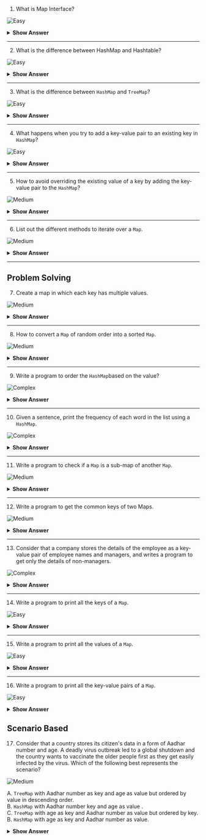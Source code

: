 1. What is Map Interface?

![Easy](https://github.com/revaturelabs/interviewquestions/blob/dev/ComplexityTags/simple%20(2).svg)

<details>
<summary><b>Show Answer</b></summary>
<blockquote>

- `Map` is an object that stores key and value pairs.
- `Map` doesn't store duplicate values and one key can have at most one value.

</blockquote>

</details>

---

2. What is the difference between HashMap and Hashtable?

![Easy](https://github.com/revaturelabs/interviewquestions/blob/dev/ComplexityTags/simple%20(2).svg)

<details>

<summary><b>Show Answer</b></summary>
 
<blockquote>

Both HashMap and Hashtable are used to store data in key and value form. Both are using hashing technique to store unique keys.

|Sl.No|HashMap                |Hashtable                                         |
|-----|-----------------------|--------------------------------------------------|
| 01. |HashMap is **non synchronized**. It is not thread safe and can't be shared between many threads without proper synchronization code.|Hashtable is **synchronized**. It is thread-safe and can be shared with many threads.|
| 02. |HashMap allows one null key and multiple null values.|Hashtable doesn't allow any null key or value.|
| 03. |HashMap is a new class introduced in JDK 1.2.|Hashtable is a legacy class.|
| 04. |HashMap is fast.       |Hashtable is slow.|
| 05. |HashMap is traversed by Iterator.    |Hashtable is traversed by Enumerator and Iterator.|
| 06. |HashMap<K, V> hm = new HashMap<K, V>() |Hashtable<K, V> ht = new Hashtable<K, V>()|
    
 </blockquote>

</details>

---
3. What is the difference between `HashMap` and `TreeMap`?
    
![Easy](https://github.com/revaturelabs/interviewquestions/blob/dev/ComplexityTags/simple%20(2).svg)

<details>

<summary><b>Show Answer</b></summary>

<blockquote>
    
The `HashMap` and `TreeMap` both are classes of the Java Collections framework. Java Map implementation usually acts as a bucketed hash table. When buckets get too large, they get transformed into nodes of TreeNodes, each structured similarly to those in java.util.TreeMap.

|HashMap                           |TreeMap                           |
|----------------------------------|----------------------------------|
| `HashMap` is a hashtable-based implementation of Map interface.|`TreeMap` is a Tree structure-based implementation of `Map` interface.|
|`HashMap` implements `Map`, Cloneable, and Serializable interface.|`TreeMap` implements NavigableMap, Cloneable, and Serializable interface.|
|`HashMap` allows a single null key and multiple null values.|`TreeMap` does not allow null keys but can have multiple null values.|
|`HashMap` allows heterogeneous elements because it does not perform sorting on keys.|`TreeMap` allows homogeneous values as a key because of sorting.|
|`HashMap` is faster than TreeMap because it provides constant-time performance that is O(1) for the basic operations like `get()` and `put()`.|`TreeMap` is slow in comparison to `HashMap` because it provides the performance of O(log(n)) for most operations like `add()`, `remove()` and `contains()`.|
|The `HashMap` class uses the `HashTable`.    |`TreeMap` internally uses a Red-Black tree, which is a self-balancing Binary Search Tree.|
|It uses the `equals()` method of the Object class to compare keys. The `equals()` method of the Map class overrides it.|It uses the `compareTo()` method to compare keys.|
|`HashMap` class contains only basic functions like `get()`, `put()`, `KeySet()`, etc. .|`TreeMap class` is rich in functionality, because it contains functions like: `tailMap()`, `firstKey()`, `lastKey()`, `pollFirstEntry()`,`pollLastEntry()`.|
|Order of elements  HashMap does not maintain any order.|The elements are sorted in natural order (ascending).|
|The HashMap should be used when we do not require key-value pair in sorted order.| The TreeMap should be used when we require key-value pair in sorted (ascending) order.|

   </blockquote>
</details>

---
4. What happens when you try to add a key-value pair to an existing key in `HashMap`?
    
![Easy](https://github.com/revaturelabs/interviewquestions/blob/dev/ComplexityTags/simple%20(2).svg)

<details>
<summary><b>Show Answer</b></summary>
 
<blockquote>

- When you try to add a key-value pair to `HashMap` and the key already exists, it overrides the value.

``` java
import java.util.*;

public class ExistingKey {
    public static void main(String[] args) {
        HashMap<String,Integer> hm = new HashMap<>();
        hm.put("Java",1.5);
        System.out.println(hm.get("Java"));
        hm.put("Java",1.8);
        System.out.println(hm.get("Java"));
        
    }
}


```
- the output of the program is :
- 1.5
- 1.8 
- The value for Java is overridden from 1.5 to 1.8.



</details>
    
---
5. How to avoid overriding the existing value of a key by adding the key-value pair to the `HashMap`?
    
![Medium](https://github.com/revaturelabs/interviewquestions/blob/dev/ComplexityTags/Medium%20(2).svg)



<details>
<summary><b>Show Answer</b></summary>

<blockquote>
        
``` java
import java.util.*;
public class ExistingKey {
    public static void main(String[] args) {
        HashMap<String,Integer> hm = new HashMap<>();
        hm.put("Java",1.5);
        System.out.println(hm.get("Java"));
        hm.putIfAbsent("Java",1.8);
        System.out.println(hm.get("Java"));
    }
}



```

- The output of the program is :
- 1.5
- 1.5
        
</blockquote>
        
<details>
<summary><b>Explanation</b></summary>
    
> The value for Java is not overridden because `putIfAbsent()` adds key and value, only if it doesn't exist previously.

</details>
    </details>
    
  ---

6. List out the different methods to iterate over a `Map`.
    
![Medium](https://github.com/revaturelabs/interviewquestions/blob/dev/ComplexityTags/Medium%20(2).svg)



<details>
<summary><b>Show Answer</b></summary>
<blockquote>

- Collection view methods are used to view a `Map` as a Collection.
- They are the only means to iterate over a `Map`.
- `keySet`:  the set of keys in the `Map`.
- `values`: the Collection of values obtained from the `Map`.
- `entrySet`: the set of key-value pairs from a `Map`. 

</blockquote>
</details>

---
    
## Problem Solving

7. Create a map in which each key has multiple values.
    
![Medium](https://github.com/revaturelabs/interviewquestions/blob/dev/ComplexityTags/Medium%20(2).svg)



<details>
<summary><b>Show Answer</b></summary>

<blockquote>
    
``` java

public class MultiMap {
    public static void main(String[] args) {
        Map<String, List<String >> Multimap = new HashMap<>();
        ArrayList<String> al = new ArrayList<>();
        al.add("Sheldon Cooper");
        al.add("Leslie Winkle");
        al.add("Barry Kripkie");
        Multimap.put("Theoretical Physists",al );
    }
}


```
</blockquote>
    
<details>
<summary><b>Explanation</b></summary>
<blockquote>

- A Map is created with keys as Strings and Values as `ArrayList<String>`.
- An `ArrayList` can store String objects.
- Since each key will be referenced to a single `ArrayList`, no conditions are violated.
</blockquote>
</details>

</details>

 ---

8. How to convert a `Map` of random order into a sorted  `Map`.
    
![Medium](https://github.com/revaturelabs/interviewquestions/blob/dev/ComplexityTags/Medium%20(2).svg)



<details>
<summary><b>Show Answer</b></summary>

<blockquote>
    
``` java

public class OrderedMap {
    public static void main(String[] args) {
        HashMap<Integer,String> hm = new HashMap<>();
        hm.put(1,"Stephen Hawkins");
        hm.put(2,"Albert Einsten");
        hm.put(3,"Michel Faraday");
        hm.put(4,"Issac Newton");
        TreeMap<Integer,String > tm = new TreeMap<>(hm);
    }
}


```
    
</blockquote>
<details>
<summary><b>Explanation</b></summary>

<blockquote>

- `HashMap` stores keys and values in random order, whereas `TreeMap` stores all the elements in sorted order.
- By creating a `TreeMap` and adding all the values of `HashMap` to `TreeMap`, a sorted `Map` is created.

</blockquote>
</details>


</details>
    
  ---

9. Write a program to order the `HashMap`based on the value?
    
![Complex](https://github.com/revaturelabs/interviewquestions/blob/dev/ComplexityTags/Complex%20(2).svg)


<details>
<summary><b>Show Answer</b></summary>

   <blockquote>
       
``` java
public class ValueOrder {
    public static void main(String[] args) {
        HashMap<Integer,String> hm = new HashMap<>();
        hm.put(1,"Stephen Hawkins");
        hm.put(2,"Albert Einsten");
        hm.put(3,"Michel Faraday");
        hm.put(4,"Issac Newton");
        hm.entrySet().stream().sorted(Map.Entry.comparingByValue()).forEach(System.out::println);
    }
}



```

</blockquote>

<details>

<summary><b>Explanation</b></summary>

<blockquote>

- A HashMap is created and the elements are sorted by value using aggregate functions.


</blockquote>


</details>
</details>
    
---

10. Given a sentence, print the frequency of each word in the list using a `HashMap`.
    
![Complex](https://github.com/revaturelabs/interviewquestions/blob/dev/ComplexityTags/Complex%20(2).svg)

<details>

<summary><b>Show Answer</b></summary>

 <blockquote>
     
``` java
import java.util.*;
public class DistinctWords {
    public static void main(String[] args) {
        String sentence= "The world is full of obvious things, which nobody by any chance ever observes, I repeat nobody";
        String[] s = sentence.split(" ");
        HashMap<String,Integer> hm = new HashMap<>();
        for(String w: s)
        {
            Integer frequency = hm.get(w);
            if(frequency==null)
            {
                hm.put(w,1);
            }
            else {
                hm.put(w, frequency + 1);
            }
        }
        System.out.println(hm.size()+ " Distinct Words");
        System.out.println(hm);
    }
}


```
</blockquote>

<details>
<summary><b>Explanation</b></summary>
<blockquote>

- A `String` array of the given string is created, if the words are new, then a new key-value pair with word and frequency is added to the map and if the word already exists, then the frequency is increased by 1.

</blockquote>
</details>
</details>
    
---

11. Write a program to check if a `Map` is a sub-map of another `Map`.

![Medium](https://github.com/revaturelabs/interviewquestions/blob/dev/ComplexityTags/Medium%20(2).svg)


<details>

<summary><b>Show Answer</b></summary>

<blockquote>
    
``` java
import java.util.*;
public class SubMap {
    public static void main(String[] args) {
        HashMap<String,Integer> Map1 = new HashMap<>();
        Map1.put("Jupiter",1);
        Map1.put("Saturn",2);
        Map1.put("Venus",3);
        HashMap<String,Integer> Map2 = new HashMap<>();
        Map2.put("Jupiter",1);
        Map2.put("Saturn",2);
        System.out.println(Map1.entrySet().containsAll(Map2.entrySet()));
    }
}


```

 </blockquote>
    
<details>
<summary><b>Explanation</b></summary>
<blockquote>

- `entrySet()` gets all the key and value pairs to form the `Map` and `containsAll(Collection)` returns true if Map1 contains all the key-value pairs of Map2.

</blockquote>
</details>


</details>
    
---

12. Write a program to get the common keys of two Maps.
    
![Medium](https://github.com/revaturelabs/interviewquestions/blob/dev/ComplexityTags/Medium%20(2).svg)



<details>
<summary><b>Show Answer</b></summary>

<blockquote>
        
``` java

import java.util.*;
public class CommonKeys {
    public static void main(String[] args) {
        HashMap<String,Integer> Map1 = new HashMap<>();
        Map1.put("Jupiter",1);
        Map1.put("Saturn",2);
        Map1.put("Venus",3);
        HashMap<String,Integer> Map2 = new HashMap<>();
        Map2.put("Jupiter",1);
        Map2.put("Saturn",2);
        HashMap<String ,Integer> CommonKeys = new HashMap<>(Map1);
        CommonKeys.entrySet().retainAll(Map2.entrySet());
        System.out.println(CommonKeys.keySet());
    }
}



``` 
    
</blockquote>
    
<details>
<summary><b>Explanation</b></summary>

> - A new `HashMap` CommonKeys is created to avoid changing the existing HashMaps and `retainAll()` methods to give the intersection of two Maps. 


</details>

</details>
    
 ---

13. Consider that a company stores the details of the employee as a key-value pair of employee names and managers, and writes a program to get only the details of non-managers.
    
    
![Complex](https://github.com/revaturelabs/interviewquestions/blob/dev/ComplexityTags/Complex%20(2).svg)

<details>
<summary><b>Show Answer</b></summary>

<blockquote>
    
``` java
import java.util.*;
public class Employee {
    public static void main(String[] args) {
        HashMap<String,String> Employees = new HashMap<>();
        Employees.put("Dwight", "Michel");
        Employees.put("Jim","Michel");
        Employees.put("Michel","Jan");
        HashSet<String> NonManagers = new HashSet<>(Employees.keySet());
        NonManagers.removeAll(Employees.values());
        System.out.println(NonManagers);
    }
}



```
</blockquote>
    
<details>
<summary><b>Explanation</b></summary>
 
<blockquote>

- Employees contain employee name as key and manager name as value
- A `HashSet` is created with all the employee names
- From the hash set, all the manager names are removed by getting the manager names from `Employee.values()`.
- `removeAll()` method deletes all the values from the list that are present in a specific collection.



</blockquote>
 
</details>
</details>
    
    
---

14. Write a program to print all the keys of a `Map`.
    
![Easy](https://github.com/revaturelabs/interviewquestions/blob/dev/ComplexityTags/simple%20(2).svg)

<details>
<summary><b>Show Answer</b></summary>

<blockquote>
 
``` java
import java.util.*;
public class Employee {
    public static void main(String[] args) {
        HashMap<String,String> Employees = new HashMap<>();
        Employees.put("Dwight", "Michel");
        Employees.put("Jim","Michel");
        Employees.put("Michel","Jan");
        for( String s: Employees.keySet()){
            System.out.println(s);
        }
    }
}

```
    
</blockquote>

<details>
<summary><b>Explanation</b></summary>
 
<blockquote>

- `keySet()` returns all the keys of a `Map`. 
</blockquote>
 
</details>
</details>
    
---

15. Write a program to print all the values of a `Map`.
    
![Easy](https://github.com/revaturelabs/interviewquestions/blob/dev/ComplexityTags/simple%20(2).svg)

<details>
<summary><b>Show Answer</b></summary>

<blockquote>
    
``` java
import java.util.*;
public class Employee {
    public static void main(String[] args) {
        HashMap<String,String> Employees = new HashMap<>();
        Employees.put("Dwight", "Michel");
        Employees.put("Jim","Michel");
        Employees.put("Michel","Jan");
        for( String s: Employees.values()){
            System.out.println(s);
        }
    }
}

```
    
</blockquote>
 
<details>
<summary><b>Explanation</b></summary>
 
<blockquote>

- `values(?)` returns all the values of a `Map`. 
 
</blockquote>
 
</details>
</details>
    
 ---

16. Write a program to print all the key-value pairs of a `Map`.
    
![Easy](https://github.com/revaturelabs/interviewquestions/blob/dev/ComplexityTags/simple%20(2).svg)

<details>
<summary><b>Show Answer</b></summary>

 <blockquote>
     
``` java
import java.util.*;
public class Employee {
    public static void main(String[] args) {
        HashMap<String,String> Employees = new HashMap<>();
        Employees.put("Dwight", "Michel");
        Employees.put("Jim","Michel");
        Employees.put("Michel","Jan");
        for( Map.Entry<String,String> emp : Employees.entrySet()){
            System.out.println(emp.getKey()+": "+emp.getValue());
        }
    }
}

```
     
</blockquote>

<details>
<summary><b>Explanation</b></summary>
 
<blockquote>

- `entrySet()` returns all the key and value pairs of a `Map` and `get key` and `getValue` are used to get keys and values individually from an `entrySet`. 
 
</blockquote>
 
</details>
</details>



## Scenario Based

17. Consider that a country stores its citizen's data in a form of Aadhar number and age. A deadly virus outbreak led to a global shutdown and the country wants to vaccinate the older people first as they get easily infected by the virus. Which of the following best represents the scenario?
    
![Medium](https://github.com/revaturelabs/interviewquestions/blob/dev/ComplexityTags/Medium%20(2).svg)

A. `TreeMap` with Aadhar number as key and age as value but ordered by value in descending order.<br>
B. `HashMap` with Aadhar number key and age as value .<br>
C. `TreeMap` with age as key and Aadhar number as value but ordered by key.<br>
B. `HashMap` with age as key and Aadhar number as value.<br>

<details>
<summary><b>Show Answer</b></summary>

> A
    
<details>
<summary><b>Explanation</b></summary>

> `TreeMap` orders elements in a certain order and many people can be of the same age but everyone has a unique Aadhar number and by ordering them in descending order the people with high age will come first in the list.

</details>

</details>





